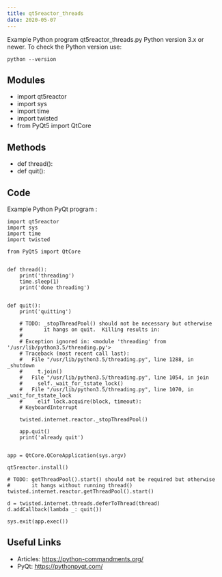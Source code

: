 ```yaml
---
title: qt5reactor_threads
date: 2020-05-07
---
```

Example Python program qt5reactor_threads.py
Python version 3.x or newer.
To check the Python version use:

    python --version

## Modules

* import qt5reactor
* import sys
* import time
* import twisted
* from PyQt5 import QtCore

## Methods

* def thread():
* def quit():

## Code

Example Python PyQt program :

    import qt5reactor
    import sys
    import time
    import twisted
    
    from PyQt5 import QtCore
    
    
    def thread():
        print('threading')
        time.sleep(1)
        print('done threading')
    
    
    def quit():
        print('quitting')
    
        # TODO: _stopThreadPool() should not be necessary but otherwise
        #       it hangs on quit.  Killing results in:
        #
        # Exception ignored in: <module 'threading' from '/usr/lib/python3.5/threading.py'>
        # Traceback (most recent call last):
        #   File "/usr/lib/python3.5/threading.py", line 1288, in _shutdown
        #     t.join()
        #   File "/usr/lib/python3.5/threading.py", line 1054, in join
        #     self._wait_for_tstate_lock()
        #   File "/usr/lib/python3.5/threading.py", line 1070, in _wait_for_tstate_lock
        #     elif lock.acquire(block, timeout):
        # KeyboardInterrupt
    
        twisted.internet.reactor._stopThreadPool()
    
        app.quit()
        print('already quit')
    
    
    app = QtCore.QCoreApplication(sys.argv)
    
    qt5reactor.install()
    
    # TODO: getThreadPool().start() should not be required but otherwise
    #       it hangs without running thread()
    twisted.internet.reactor.getThreadPool().start()
    
    d = twisted.internet.threads.deferToThread(thread)
    d.addCallback(lambda _: quit())
    
    sys.exit(app.exec())
    

## Useful Links

- Articles: https://python-commandments.org/
- PyQt: https://pythonpyqt.com/
